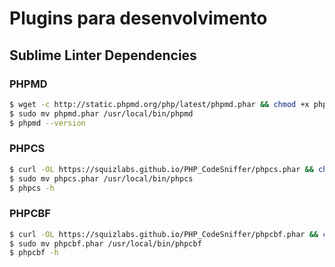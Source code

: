 # Plugins para desenvolvimento

## Sublime Linter Dependencies

### PHPMD
```sh
$ wget -c http://static.phpmd.org/php/latest/phpmd.phar && chmod +x phpmd.phar
$ sudo mv phpmd.phar /usr/local/bin/phpmd
$ phpmd --version
```

### PHPCS
```sh
$ curl -OL https://squizlabs.github.io/PHP_CodeSniffer/phpcs.phar && chmod +x phpcs.phar
$ sudo mv phpcs.phar /usr/local/bin/phpcs
$ phpcs -h
```

### PHPCBF
```sh
$ curl -OL https://squizlabs.github.io/PHP_CodeSniffer/phpcbf.phar && chmod +x phpcbf.phar
$ sudo mv phpcbf.phar /usr/local/bin/phpcbf
$ phpcbf -h
```
